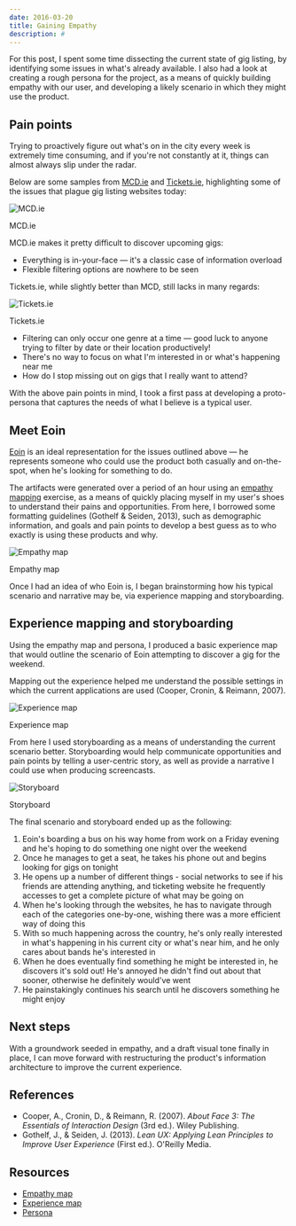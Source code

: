 ```yaml
---
date: 2016-03-20
title: Gaining Empathy
description: #
---
```


For this post, I spent some time dissecting the current state of gig listing, by
identifying some issues in what's already available. I also had a look at
creating a rough persona for the project, as a means of quickly building empathy
with our user, and developing a likely scenario in which they might use the
product.

## Pain points

Trying to proactively figure out what's on in the city every week is extremely
time consuming, and if you're not constantly at it, things can almost always
slip under the radar.

Below are some samples from [MCD.ie](http://www.mcd.ie/listings/) and
[Tickets.ie](http://www.tickets.ie/events.aspx/category/Music/1), highlighting
some of the issues that plague gig listing websites today:

![MCD.ie](../images/pages/gaining-empathy/MCD.ie.png)

<figcaption>MCD.ie</figcaption>

MCD.ie makes it pretty difficult to discover upcoming gigs:

- Everything is in-your-face — it's a classic case of information overload
- Flexible filtering options are nowhere to be seen

Tickets.ie, while slightly better than MCD, still lacks in many regards:

![Tickets.ie](../images/pages/gaining-empathy/Tickets.ie.png)

<figcaption>Tickets.ie</figcaption>

- Filtering can only occur one genre at a time — good luck to anyone trying to
  filter by date or their location productively!
- There's no way to focus on what I'm interested in or what's happening near me
- How do I stop missing out on gigs that I really want to attend?

With the above pain points in mind, I took a first pass at developing a
proto-persona that captures the needs of what I believe is a typical user.

## Meet Eoin

[Eoin](https://drive.google.com/open?id=0BzA9UyHASmcNNlhldnFENlJOUmc) is an
ideal representation for the issues outlined above — he represents someone who
could use the product both casually and on-the-spot, when he's looking for
something to do.

The artifacts were generated over a period of an hour using an
[empathy mapping](https://dschool.stanford.edu/wp-content/themes/dschool/method-cards/empathy-map.pdf)
exercise, as a means of quickly placing myself in my user's shoes to understand
their pains and opportunities. From here, I borrowed some formatting guidelines
(Gothelf & Seiden, 2013), such as demographic information, and goals and pain
points to develop a best guess as to who exactly is using these products and
why.

![Empathy map](../images/pages/gaining-empathy/Empathy-map.jpg)

<figcaption>Empathy map</figcaption>

Once I had an idea of who Eoin is, I began brainstorming how his typical
scenario and narrative may be, via experience mapping and storyboarding.

## Experience mapping and storyboarding

Using the empathy map and persona, I produced a basic experience map that would
outline the scenario of Eoin attempting to discover a gig for the weekend.

Mapping out the experience helped me understand the possible settings in which
the current applications are used (Cooper, Cronin, & Reimann, 2007).

![Experience map](../images/pages/gaining-empathy/Experience-map.jpg)

<figcaption>Experience map</figcaption>

From here I used storyboarding as a means of understanding the current scenario
better. Storyboarding would help communicate opportunities and pain points by
telling a user-centric story, as well as provide a narrative I could use when
producing screencasts.

![Storyboard](../images/pages/gaining-empathy/Storyboard.jpg)

<figcaption>Storyboard</figcaption>

The final scenario and storyboard ended up as the following:

1. Eoin's boarding a bus on his way home from work on a Friday evening and he's
   hoping to do something one night over the weekend
2. Once he manages to get a seat, he takes his phone out and begins looking for
   gigs on tonight
3. He opens up a number of different things - social networks to see if his
   friends are attending anything, and ticketing website he frequently accesses
   to get a complete picture of what may be going on
4. When he's looking through the websites, he has to navigate through each of
   the categories one-by-one, wishing there was a more efficient way of doing
   this
5. With so much happening across the country, he's only really interested in
   what's happening in his current city or what's near him, and he only cares
   about bands he's interested in
6. When he does eventually find something he might be interested in, he
   discovers it's sold out! He's annoyed he didn't find out about that sooner,
   otherwise he definitely would've went
7. He painstakingly continues his search until he discovers something he might
   enjoy

## Next steps

With a groundwork seeded in empathy, and a draft visual tone finally in place, I
can move forward with restructuring the product's information architecture to
improve the current experience.

## References

- Cooper, A., Cronin, D., & Reimann, R. (2007). _About Face 3: The Essentials of
  Interaction Design_ (3rd ed.). Wiley Publishing.
- Gothelf, J., & Seiden, J. (2013). _Lean UX: Applying Lean Principles to
  Improve User Experience_ (First ed.). O'Reilly Media.

## Resources

- [Empathy map](https://drive.google.com/open?id=1khtyToAAB-aDxGTFHV9nsUqCNZ5flrX0AA)
- [Experience map](https://drive.google.com/open?id=1KEw7yeCZFdgINj0N_u0EtsAZgEnSSR9dcA)
- [Persona](https://drive.google.com/open?id=0BzA9UyHASmcNNlhldnFENlJOUmc)
